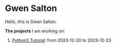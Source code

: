 # Gwen Salton

Hello, this is Gwen Salton.

**The projects** I am working on:

1. [Python3 Tutorial](https://youtu.be/PAJUybDJCnA?si=aAVfvwmL1vgGmuOm): from 2023-12-20 to 2023-12-23
